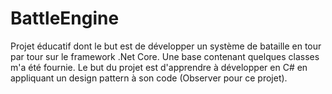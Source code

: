 # BattleEngine
Projet éducatif dont le but est de développer un système de bataille en tour par tour sur le framework .Net Core. Une base contenant quelques classes m'a été fournie. Le but du projet est d'apprendre à développer en C# en appliquant un design pattern à son code (Observer pour ce projet).
